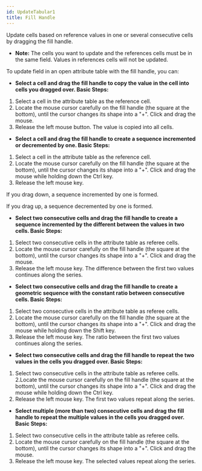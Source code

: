 ```yaml
---
id: UpdateTabular1
title: Fill Handle  
---  
```

Update cells based on reference values in one or several consecutive cells by dragging the fill handle.

* **Note:** The cells you want to update and the references cells must be in the same field. Values in references cells will not be updated.

To update field in an open attribute table with the fill handle, you can:

* **Select a cell and drag the fill handle to copy the value in the cell into cells you dragged over. Basic Steps:**
1. Select a cell in the attribute table as the reference cell.
2. Locate the mouse cursor carefully on the fill handle (the square at the bottom), until the cursor changes its shape into a "+". Click and drag the mouse.
3. Release the left mouse button. The value is copied into all cells.
* **Select a cell and drag the fill handle to create a sequence incremented or decremented by one. Basic Steps:**
1. Select a cell in the attribute table as the reference cell.
2. Locate the mouse cursor carefully on the fill handle (the square at the bottom), until the cursor changes its shape into a "+". Click and drag the mouse while holding down the Ctrl key.
3. Release the left mouse key.

If you drag down, a sequence incremented by one is formed.

If you drag up, a sequence decremented by one is formed.

* **Select two consecutive cells and drag the fill handle to create a sequence incremented by the different between the values in two cells. Basic Steps:**
1. Select two consecutive cells in the attribute table as referee cells.
2. Locate the mouse cursor carefully on the fill handle (the square at the bottom), until the cursor changes its shape into a "+". Click and drag the mouse.
3. Release the left mouse key. The difference between the first two values continues along the series.
* **Select two consecutive cells and drag the fill handle to create a geometric sequence with the constant ratio between consecutive cells. Basic Steps:**
1. Select two consecutive cells in the attribute table as referee cells.
2. Locate the mouse cursor carefully on the fill handle (the square at the bottom), until the cursor changes its shape into a "+". Click and drag the mouse while holding down the Shift key.
3. Release the left mouse key. The ratio between the first two values continues along the series.
* **Select two consecutive cells and drag the fill handle to repeat the two values in the cells you dragged over. Basic Steps:**
1. Select two consecutive cells in the attribute table as referee cells.
2.Locate the mouse cursor carefully on the fill handle (the square at the bottom), until the cursor changes its shape into a "+". Click and drag the mouse while holding down the Ctrl key.
3. Release the left mouse key. The first two values repeat along the series.
* **Select multiple (more than two) consecutive cells and drag the fill handle to repeat the multiple values in the cells you dragged over. Basic Steps:**
1. Select two consecutive cells in the attribute table as referee cells.
2. Locate the mouse cursor carefully on the fill handle (the square at the bottom), until the cursor changes its shape into a "+". Click and drag the mouse.
3. Release the left mouse key. The selected values repeat along the series.

